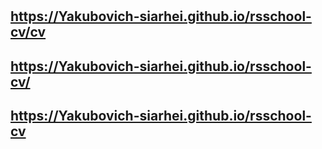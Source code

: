 #

## <https://Yakubovich-siarhei.github.io/rsschool-cv/cv>

## <https://Yakubovich-siarhei.github.io/rsschool-cv/>

## <https://Yakubovich-siarhei.github.io/rsschool-cv>
